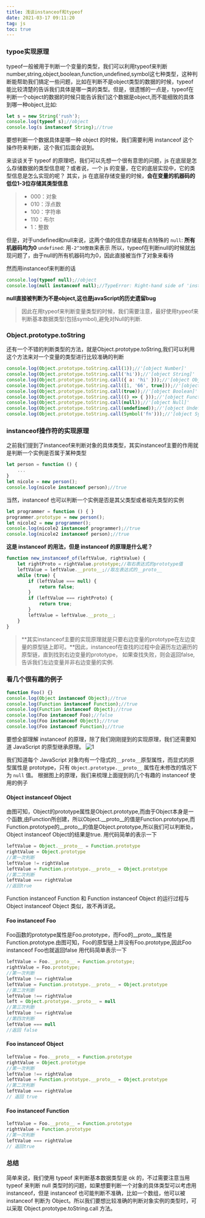 ```yaml
---
title: 浅谈instanceof和typeof
date: 2021-03-17 09:11:20
tag: js
toc: true
---
```


### typoe实现原理
typeof一般被用于判断一个变量的类型，我们可以利用typeof来判断number,string,object,boolean,function,undefined,symbol这七种类型，这种判断能帮助我们搞定一些问题，比如在判断不是object类型的数据的时候，typeof能比较清楚的告诉我们具体是哪一类的类型。但是，很遗憾的一点是，typeof在判断一个object的数据的时候只能告诉我们这个数据是object,而不能细致的具体到哪一种object,比如:
```js
let s = new String('rush');
console.log(typeof s);//object
console.log(s instanceof String);//true
```
要想判断一个数据具体是哪一种 object 的时候，我们需要利用 instanceof 这个操作符来判断，这个我们后面会说到。

来谈谈关于 typeof 的原理吧，我们可以先想一个很有意思的问题，js 在底层是怎么存储数据的类型信息呢？或者说，一个 js 的变量，在它的底层实现中，它的类型信息是怎么实现的呢？
其实，js 在底层存储变量的时候，**会在变量的机器码的低位1-3位存储其类型信息**
>* 000：对象
>* 010：浮点数
>* 100：字符串
>* 110：布尔
>* 1：整数

但是，对于undefined和null来说，这两个值的信息存储是有点特殊的
`null`: **所有机器码均为0**
`undefined`: 用`-2^30整数`来表示
所以，typeof在判断null的时候就出现问题了，由于null的所有机器码均为0，因此直接被当作了对象来看待

然而用instanceof来判断的话
```js
console.log(typeof null);//object
console.log(null instanceof null);//TypeError: Right-hand side of 'instanceof' is not an object
```
**null直接被判断为不是object,这也是javaScript的历史遗留bug**

>因此在用typeof来判断变量类型的时候，我们需要注意，最好使用typeof来判断基本数据类型(包括symbol),避免对Null的判断.

### Object.prototype.toString
还有一个不错的判断类型的方法，就是Object.prototype.toString,我们可以利用这个方法来对一个变量的类型进行比较准确的判断
```js
console.log(Object.prototype.toString.call(1));//'[object Number]'
console.log(Object.prototype.toString.call('hi'));//'[object String]'
console.log(Object.prototype.toString.call({ a: 'hi' }));//'[object Object]'
console.log(Object.prototype.toString.call([1, '66', true]));//'[object Array]'
console.log(Object.prototype.toString.call(true));//'[object Boolean]'
console.log(Object.prototype.toString.call(() => { }));//'[object Function]'
console.log(Object.prototype.toString.call(null));//'[object Null]'
console.log(Object.prototype.toString.call(undefined));//'[object Undefined]'
console.log(Object.prototype.toString.call(Symbol('fn')));//'[object Symbol]'
```

### instanceof操作符的实现原理
之前我们提到了instanceof来判断对象的具体类型，其实instanceof主要的作用就是判断一个实例是否属于某种类型
```js
let person = function () {
    ...
}
let nicole = new person();
console.log(nicole instanceof person);//true
```
当然，instanceof 也可以判断一个实例是否是其父类型或者祖先类型的实例
```js
let programmer = function () { }
programmer.prototype = new person();
let nicole2 = new programmer();
console.log(nicole2 instanceof programmer);//true
console.log(nicole2 instanceof person);//true
```

**这是 instanceof 的用法，但是 instanceof 的原理是什么呢？**
```js
function new_instanceof_of(leftValue, rightValue) {
    let rightProto = rightValue.prototype;//取右表达式的prototype值
    leftValue = leftValue.__proto__;//取左表达式的__proto__
    while (true) {
        if (leftValue === null) {
            return false;
        }
        if (leftValue === rightProto) {
            return true;
        }
        leftValue = leftValue.__proto__;
    }
}
```
>**其实instanceof主要的实现原理就是只要右边变量的prototype在左边变量的原型链上即可。**因此，instanceof在查找的过程中会遍历左边遍历的原型链，直到找到右边变量的prototype，
如果查找失败，则会返回false,告诉我们左边变量并非右边变量的实例.

### 看几个很有趣的例子
```js
function Foo() {}
console.log(Object instanceof Object);//true
console.log(Function instanceof Function);//true
console.log(Function instanceof Object);//true
console.log(Foo instanceof Foo);//false
console.log(Foo instanceof Object);//true
console.log(Foo instanceof Function);//true
```
要想全部理解 instanceof 的原理，除了我们刚刚提到的实现原理，我们还需要知道 JavaScript 的原型继承原理。
![1](/assets/jsImg/proto.jpg "继承")

我们知道每个 JavaScript 对象均有一个隐式的` __proto__ `原型属性，而显式的原型属性是 prototype，只有 `Object.prototype.__proto__` 属性在未修改的情况下为 `null` 值。
根据图上的原理，我们来梳理上面提到的几个有趣的 instanceof 使用的例子

#### Object instanceof Object
由图可知，Object的prototype属性是Object.prototype,而由于Object本身是一个函数,由Function所创建，所以Object.__proto__的值是Function.prototype,而Function.prototype的__proto__的值是Object.prototype,所以我们可以判断处，Object instanceof Object的结果是true.
用代码简单的表示一下
```js
leftValue = Object.__proto__ = Function.prototype
rightValue = Object.prototype
//第一次判断
leftValue != rightValue
leftValue = Function.prototype.__proto__ = Object.prototype
//第二次判断
leftValue === rightValue
//返回true
```
Function instanceof Function 和 Function instanceof Object 的运行过程与 Object instanceof Object 类似，故不再详说。

#### Foo instanceof Foo
Foo函数的prototype属性是Foo.prototype，而Foo的__proto__属性是Function.prototype.由图可知，Foo的原型链上并没有Foo.prototype,因此Foo instanceof Foo也就返回false
用代码简单表示一下
```js
leftValue = Foo.__proto__ = Function.prototype;
rightValue = Foo.prototype;
//第一次判断
leftValue !== rightValue
leftValue = Function.prototype.__proto__ = Object.prototype
//第二次判断
leftValue !== rightValue
left = Object.prototype.__proto__ = null
//第三次判断
leftValue !== rightValue
//第四次判断
leftValue === null
//返回 false
```

#### Foo instanceof Object
```js
leftValue = Foo.__proto__ = Function.prototype
rightValue = Object.prototype
//第一次判断
leftValue !== rightValue
leftValue = Function.prototype.__proto__ = Object.prototype
//第二次判断
leftValue === rightValue
// 返回 true
```

#### Foo instanceof Function
```js
leftValue = Foo.__proto__ = Function.prototype
rightValue = Function.prototype
//第一次判断
leftValue === rightValue
// 返回true
```

### 总结
简单来说，我们使用 typeof 来判断基本数据类型是 ok 的，不过需要注意当用 typeof 来判断 null 类型时的问题，如果想要判断一个对象的具体类型可以考虑用 instanceof，但是 instanceof 也可能判断不准确，比如一个数组，他可以被 instanceof 判断为 Object。所以我们要想比较准确的判断对象实例的类型时，可以采取 Object.prototype.toString.call 方法。